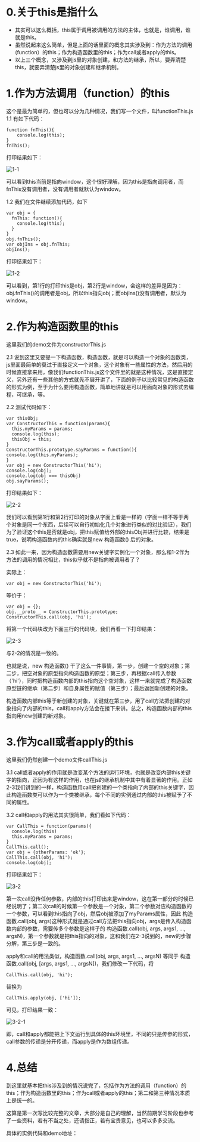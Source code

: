 # 0.关于this是指什么
- 其实可以这么概括，this属于调用被调用的方法的主体，也就是，谁调用，谁就是this。
- 虽然说起来这么简单，但是上面的话里面的概念其实涉及到：作为方法的调用(function）的this；作为构造函数里的this；作为call或者apply的this。
- 以上三个概念，又涉及到js里的对象创建，和方法的继承，所以，要弄清楚this，就要弄清楚js里的对象创建和继承机制。

# 1.作为方法调用（function）的this
这个是最为简单的，但也可以分为几种情况，我们写一个文件，叫functionThis.js
1.1 有如下代码：

    function fnThis(){
        console.log(this);
    }
    fnThis();

打印结果如下：

![1-1](http://upload-images.jianshu.io/upload_images/10687046-154d36e6aabfb445.png?imageMogr2/auto-orient/strip%7CimageView2/2/w/1240)

可以看到this当前是指向window，这个很好理解，因为this是指向调用者，而fnThis没有调用者，没有调用者就默认为window。

1.2 我们在文件继续添加代码，如下

    var obj = {
      fnThis: function(){
        console.log(this);
      }
    }
    obj.fnThis();
    var objIns = obj.fnThis;
    objIns();

打印结果如下：

![1-2](http://upload-images.jianshu.io/upload_images/10687046-7223bf1cf38a2355.png?imageMogr2/auto-orient/strip%7CimageView2/2/w/1240)


可以看到，第1行的打印this是obj，第2行是window，会这样的差异是因为：obj.fnThis()的调用者是obj，所以this指向obj；而objIns()没有调用者，默认为window。

# 2.作为构造函数里的this
这里我们的demo文件为constructorThis.js

2.1 说到这里又要提一下构造函数，构造函数，就是可以构造一个对象的函数类，js里面最简单的莫过于直接定义一个对象，这个对象有一些属性的方法，然后用的时候直接拿来用，像我们functionThis.js这个文件里的就是这种情况，这是直接定义，另外还有一些其他的方式就先不展开讲了，下面的例子以比较常见的构造函数的形式为例，至于为什么要用构造函数，简单地讲就是可以用面向对象的形式去编程，可继承，等。

2.2  测试代码如下：

    var thisObj;
    var ConstructorThis = function(params){
      this.myParams = params;
      console.log(this);
      thisObj = this;
    }
    ConstructorThis.prototype.sayParams = function(){
    console.log(this.myParams);
    }
    var obj = new ConstructorThis('hi');
    console.log(obj);
    console.log(obj === thisObj)
    obj.sayParams();

打印结果如下：

![2-2](http://upload-images.jianshu.io/upload_images/10687046-86e0f8058b45d7dc.png?imageMogr2/auto-orient/strip%7CimageView2/2/w/1240)


我们可以看到第1行和第2行打印的对象从字面上看是一样的（字面一样不等于两个对象是同一个东西，后续可以自行初始化几个对象进行类似的对比验证），我们为了验证这个this是否就是obj，把this赋值给外部的thisObj并进行比较，结果是true，说明构造函数内的this确实就是new 构造函数() 后的对象。

2.3  如此一来，因为构造函数需要用new关键字实例化一个对象，那么和1-2作为方法的调用的情况相比，this似乎就不是指向被调用者了？

实际上：

    var obj = new ConstructorThis('hi');

等价于：

    var obj = {};
    obj.__proto__ = ConstructorThis.prototype;
    ConstructorThis.call(obj, 'hi');

将第一个代码块改为下面三行的代码块，我们再看一下打印结果：

![2-3](http://upload-images.jianshu.io/upload_images/10687046-634b5dc115345adf.png?imageMogr2/auto-orient/strip%7CimageView2/2/w/1240)

与2-2的情况是一致的。

也就是说，new 构造函数() 干了这么一件事情，第一步，创建一个空的对象；第二步，把空对象的原型指向构造函数的原型；第三步，再根据call传入参数（'hi'），同时把构造函数内部的this指向这个空对象，这样一来就完成了构造函数原型链的继承（第二步）和自身属性的赋值（第三步）；最后返回新创建的对象。

构造函数内部this等于新创建的对象，关键就在第三步，用了call方法把创建的对象指向了内部的this，call和apply方法会在接下来讲。总之，构造函数内部的this指向用new创建的新对象。

# 3.作为call或者apply的this
这里我们仍然创建一个demo文件callThis.js

3.1 call或者apply的作用就是改变某个方法的运行环境，也就是改变内部this关键字的指向，正因为有这样的作用，也在js的继承机制中其中有着显著的作用。正如2-3我们讲到的一样，构造函数用call把创建的一个类指向了内部的this关键字，因此构造函数类可以作为一个类被继承，每个不同的实例通过内部的this被赋予了不同的属性。

3.2 call和apply的用法其实很简单，我们看如下代码：

    var CallThis = function(params){
      console.log(this)
      this.myParams = params;
    }
    CallThis.call();
    var obj = {otherParams: 'ok'};
    CallThis.call(obj, 'hi');
    console.log(obj);

打印结果如下：

![3-2](http://upload-images.jianshu.io/upload_images/10687046-ef9b34ffe72d19d6.png?imageMogr2/auto-orient/strip%7CimageView2/2/w/1240)

第一次call没传任何参数，内部的this打印出来是window，这在第一部分的时候已经说明了；第二次call的时候第一个参数是一个对象，第二个参数对应构造函数的一个参数，可以看到this指向了obj，然后obj被添加了myParams属性，因此 构造函数.call(obj, args)这种形式就是通过call方法把this指向obj，args是传入构造函数内部的参数，需要传多个参数是这样子的 构造函数.call(obj, args, args1, ..., argsN)，第一个参数就是把this指向的对象，这和我们在2-3说到的，new的步骤分解，第三步是一致的。

apply和call的用法类似，构造函数.call(obj, args, args1, ..., argsN) 等同于 构造函数.call(obj, [args, args1, ..., argsN])，我们修改一下代码，将

    CallThis.call(obj, 'hi');

替换为

    CallThis.apply(obj, ['hi']);

可见，打印结果一致：

![3-2-1](http://upload-images.jianshu.io/upload_images/10687046-70c0dd0a479ea0f4.png?imageMogr2/auto-orient/strip%7CimageView2/2/w/1240)

即，call和apply都能把上下文运行到具体的this环境里，不同的只是传参的形式，call参数的传递是分开传递，而apply是作为数组传递。

# 4.总结

到这里就基本把this涉及到的情况说完了，包括作为方法的调用（function）的this；作为构造函数里的this；作为call或者apply的this；第二和第三种情况本质上是统一的。

这算是第一次写比较完整的文章，大部分是自己的理解，当然前期学习阶段也参考了一些资料，若有不当之处，还请指正，若有宝贵意见，也可以多多交流。

具体的实例代码和demo地址：












